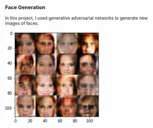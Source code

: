 ### Face Generation

In this project, I used generative adversarial networks to generate new images of faces.
<br/>
<br/>
![alt text](generated_faces.JPG "Face Generation Results")
